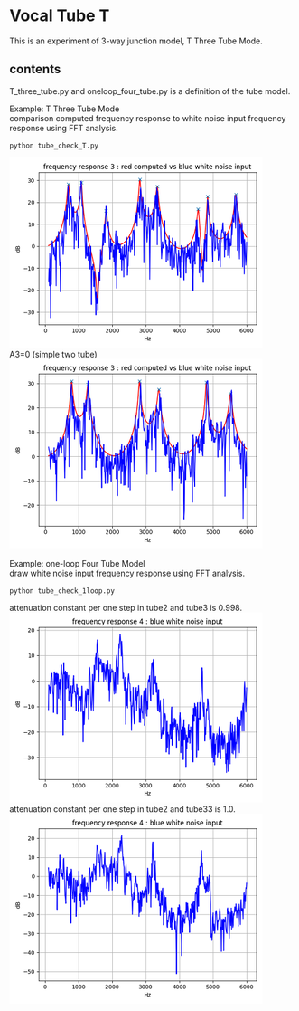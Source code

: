 # Vocal Tube T   

This is an experiment of 3-way junction model, T Three Tube Mode.  


## contents    

T_three_tube.py and oneloop_four_tube.py is a definition of the tube model.  

Example: T Three Tube Mode  
comparison computed frequency response to white noise input frequency response using FFT analysis.  
```
python tube_check_T.py
```

![figure1](docs/sample_T.png)   
A3=0 (simple two tube)  
![figure2](docs/sample_T_when_A3_is_0.png)   


Example: one-loop Four Tube Model  
draw white noise input frequency response using FFT analysis.  
```
python tube_check_1loop.py
```
attenuation constant per one step in tube2 and tube3 is 0.998.  
![figure3](docs/oneloop_att_loop_is_0_998.png)   
attenuation constant per one step in tube2 and tube33 is 1.0.  
![figure4](docs/oneloop_att_loop_is_1.png)   
